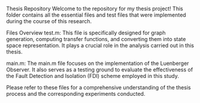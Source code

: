 Thesis Repository
Welcome to the repository for my thesis project! This folder contains all the essential files and test files that were implemented during the course of this research.

Files Overview
test.m: This file is specifically designed for graph generation, computing transfer functions, and converting them into state space representation. It plays a crucial role in the analysis carried out in this thesis.

main.m: The main.m file focuses on the implementation of the Luenberger Observer. It also serves as a testing ground to evaluate the effectiveness of the Fault Detection and Isolation (FDI) scheme employed in this study.

Please refer to these files for a comprehensive understanding of the thesis process and the corresponding experiments conducted.
